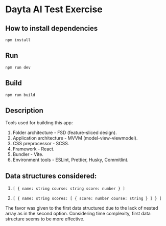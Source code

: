 # Dayta AI Test Exercise

## How to install dependencies

    npm install

## Run

    npm run dev

## Build

    npm run build

## Description

Tools used for building this app:

1. Folder architecture - FSD (feature-sliced design).
2. Application architecture - MVVM (model-view-viewmodel).
3. CSS preprocessor - SCSS.
4. Framework - React.
5. Bundler - Vite.
6. Environment tools - ESLint, Prettier, Husky, Commitlint.

## Data structures considered:

1. `[
	{
		name: string
		course: string
		score: number
	}
]`

2. `[
	{
		name: string
		scores: [
			{
				score: number
				course: string
			}
		]
	}
]`

The favor was given to the first data structured due to the lack of nested array as in the second option. Considering time complexity, first data structure seems to be more effective.
